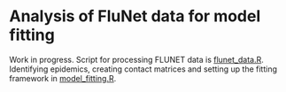# Analysis of FluNet data for model fitting 

Work in progress.
Script for processing FLUNET data is [flunet_data.R](https://github.com/mbkoltai/flu_model/blob/main/flunet_data.R).
Identifying epidemics, creating contact matrices and setting up the fitting framework in [model_fitting.R](https://github.com/mbkoltai/flu_model/blob/main/model_fitting.R).